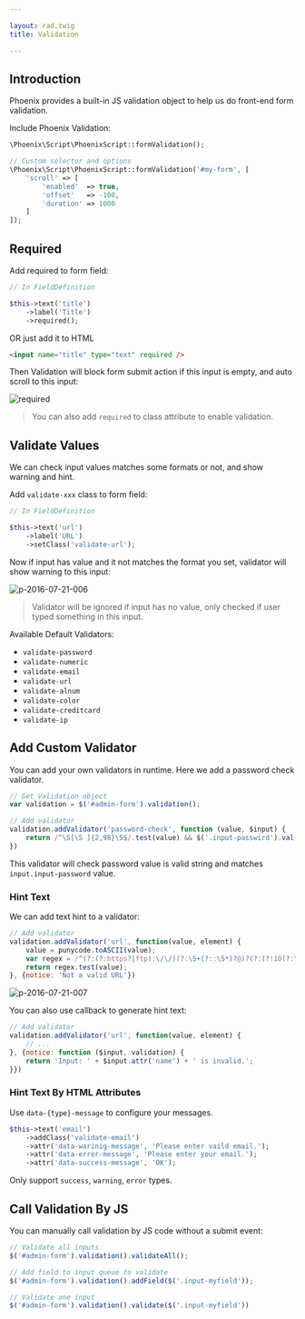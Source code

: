 ```yaml
---

layout: rad.twig
title: Validation

---
```


## Introduction

Phoenix provides a built-in JS validation object to help us do front-end form validation.

Include Phoenix Validation:

``` php
\Phoenix\Script\PhoenixScript::formValidation();

// Custom selector and options
\Phoenix\Script\PhoenixScript::formValidation('#my-form', [
    'scroll' => [
        'enabled'  => true,
        'offset'   => -100,
        'duration' => 1000
    ]
]);
```

## Required

Add required to form field:

``` php
// In FieldDefinition

$this->text('title')
    ->label('Title')
    ->required();

```

OR just add it to HTML

``` html
<input name="title" type="text" required />
```

Then Validation will block form submit action if this input is empty, and auto scroll to this input:

![required](https://cloud.githubusercontent.com/assets/1639206/17024215/9e40782e-4f89-11e6-8c23-06d97085d8df.gif)

> You can also add `required` to class attribute to enable validation.

## Validate Values

We can check input values matches some formats or not, and show warning and hint.

Add `validate-xxx` class to form field:

``` php
// In FieldDefinition

$this->text('url')
    ->label('URL')
    ->setClass('validate-url');

```

Now if input has value and it not matches the format you set, validator will show warning to this input:

![p-2016-07-21-006](https://cloud.githubusercontent.com/assets/1639206/17024500/bac3484a-4f8a-11e6-9150-98a1efee5b91.jpg)

> Validator will be ignored if input has no value, only checked if user typed something in this input.

Available Default Validators:

- `validate-password`
- `validate-numeric`
- `validate-email`
- `validate-url`
- `validate-alnum`
- `validate-color`
- `validate-creditcard`
- `validate-ip`

## Add Custom Validator

You can add your own validators in runtime. Here we add a password check validator.

```js
// Get Validation object
var validation = $('#admin-form').validation();

// Add validator
validation.addValidator('password-check', function (value, $input) {
    return /^\S[\S ]{2,98}\S$/.test(value) && $('.input-passwird').val() == value;
})
```

This validator will check password value is valid string and matches `input.input-password` value.

### Hint Text

We can add text hint to a validator:

```js
// Add validator
validation.addValidator('url', function(value, element) {
    value = punycode.toASCII(value);
    var regex = /^(?:(?:https?|ftp):\/\/)(?:\S+(?::\S*)?@)?(?:(?!10(?:\.\d{1,3}){3})(?!127(?:\.\d{1,3}){3})(?!169\.254(?:\.\d{1,3}){2})(?!192\.168(?:\.\d{1,3}){2})(?!172\.(?:1[6-9]|2\d|3[0-1])(?:\.\d{1,3}){2})(?:[1-9]\d?|1\d\d|2[01]\d|22[0-3])(?:\.(?:1?\d{1,2}|2[0-4]\d|25[0-5])){2}(?:\.(?:[1-9]\d?|1\d\d|2[0-4]\d|25[0-4]))|(?:(?:[a-z\u00a1-\uffff0-9]+-?)*[a-z\u00a1-\uffff0-9]+)(?:\.(?:[a-z\u00a1-\uffff0-9]+-?)*[a-z\u00a1-\uffff0-9]+)*(?:\.(?:[a-z\u00a1-\uffff]{2,})))(?::\d{2,5})?(?:\/[^\s]*)?$/i;
    return regex.test(value);
}, {notice: 'Not a valid URL'})
```

![p-2016-07-21-007](https://cloud.githubusercontent.com/assets/1639206/17025137/329497be-4f8d-11e6-8d70-cf15f37a3642.jpg)

You can also use callback to generate hint text:

```js
// Add validator
validation.addValidator('url', function(value, element) {
    // ...
}, {notice: function ($input, validation) {
    return 'Input: ' + $input.attr('name') + ' is invalid.';
}})
```

### Hint Text By HTML Attributes

Use `data-{type}-message` to configure your messages.

```php
$this->text('email')
    ->addClass('validate-email')
    ->attr('data-warinig-message', 'Please enter vaild email.');
    ->attr('data-error-message', 'Please enter your email.');
    ->attr('data-success-message', 'OK');
```

Only support `success`, `warning`, `error` types.

## Call Validation By JS

You can manually call validation by JS code without a submit event:

```js
// Validate all inputs
$('#admin-form').validation().validateAll();

// Add field to input queue to validate
$('#admin-form').validation().addField($('.input-myfield'));

// Validate one input
$('#admin-form').validation().validate($('.input-myfield'))
```
